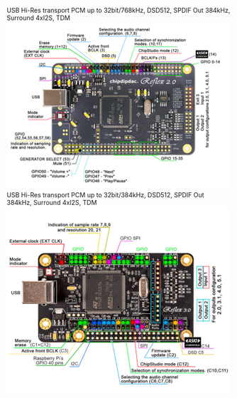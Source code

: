 USB Hi-Res transport PCM up to 32bit/768kHz, DSD512, SPDIF Out  384kHz, Surround 4xI2S, TDM
![Reflex 2.0 Pro](https://github.com/ChipDipDAC/ChipDipDAC.github.io/blob/main/Reflex%202.0%20Pro/Reflex_2_0_pins_ASIO.jpg?raw=true)
USB Hi-Res transport PCM up to 32bit/384kHz, DSD512, SPDIF Out  384kHz, Surround 4xI2S, TDM
![Reflex 3.0](https://github.com/ChipDipDAC/ChipDipDAC.github.io/blob/main/Reflex%203.0/R3_pins.jpg?raw=true)
